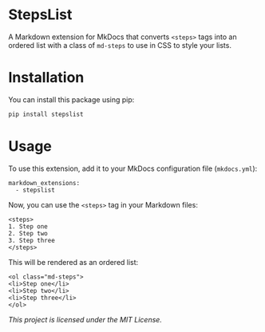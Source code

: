 StepsList
=========================================

A Markdown extension for MkDocs that converts `<steps>` tags into an ordered list with a class of `md-steps` to use in CSS to style your lists.

# Installation

You can install this package using pip:

```bash
pip install stepslist
```

# Usage

To use this extension, add it to your MkDocs configuration file (`mkdocs.yml`):

```
markdown_extensions:
  - stepslist
```
Now, you can use the `<steps>` tag in your Markdown files:

```
<steps>
1. Step one
2. Step two
3. Step three
</steps>
```
This will be rendered as an ordered list:

```
<ol class="md-steps">
<li>Step one</li>
<li>Step two</li>
<li>Step three</li>
</ol> 
```

_This project is licensed under the MIT License._